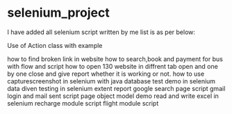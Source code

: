# selenium_project
I have added all selenium script written by me list is as per below:

Use of Action class with example


how to find broken link in website 
how to search,book and payment for bus with flow and script
how to open 130 website in diffrent tab open and one by one close and give report whether it is working or not.
how to use capturescreenshot in selenium with java
database test demo in selenium
data diven testing in selenium
extent report
google search page script
gmail login and mail sent script
page object model demo
read and write excel in selenium
recharge module script
flight module script
